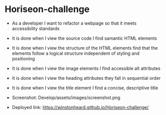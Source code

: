 # Horiseon-challenge

* As a developer I want to refactor a webpage so that it meets accessibility standards

* It is done when I view the source code I find samantic HTML elements

* It is done when I view the structure of the HTML elements find that the elements follow a logical structure independent of styling and positioning

* It is done when I view the image elements I find accessible alt attributes

* It is done when I view the heading attributes they fall in sequential order

* It is done when I view the title element I find a concise, descriptive title

* Screenshot: Develop/assets/images/screenshot.png

* Deployed link: https://winstonheard.github.io/Horiseon-challenge/
